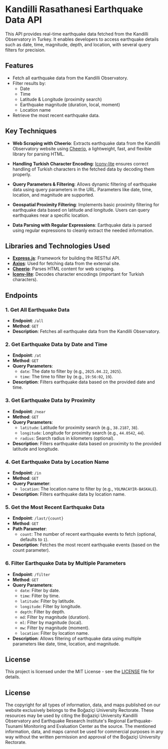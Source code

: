 
# Kandilli Rasathanesi Earthquake Data API

This API provides real-time earthquake data fetched from the Kandilli Observatory in Turkey. It enables developers to access earthquake details such as date, time, magnitude, depth, and location, with several query filters for precision.

## Features

- Fetch all earthquake data from the Kandilli Observatory.
- Filter results by:
  - Date
  - Time
  - Latitude & Longitude (proximity search)
  - Earthquake magnitude (duration, local, moment)
  - Location name
- Retrieve the most recent earthquake data.

## Key Techniques

- **Web Scraping with Cheerio**: Extracts earthquake data from the Kandilli Observatory website using [Cheerio](https://cheerio.js.org/), a lightweight, fast, and flexible library for parsing HTML.
  
- **Handling Turkish Character Encoding**: [Iconv-lite](https://github.com/ashtuchkin/iconv-lite) ensures correct handling of Turkish characters in the fetched data by decoding them properly.

- **Query Parameters & Filtering**: Allows dynamic filtering of earthquake data using query parameters in the URL. Parameters like date, time, location, and magnitude are supported.

- **Geospatial Proximity Filtering**: Implements basic proximity filtering for earthquake data based on latitude and longitude. Users can query earthquakes near a specific location.

- **Data Parsing with Regular Expressions**: Earthquake data is parsed using regular expressions to cleanly extract the needed information.

## Libraries and Technologies Used

- **[Express.js](https://expressjs.com/)**: Framework for building the RESTful API.
- **[Axios](https://axios-http.com/)**: Used for fetching data from the external site.
- **[Cheerio](https://cheerio.js.org/)**: Parses HTML content for web scraping.
- **[Iconv-lite](https://github.com/ashtuchkin/iconv-lite)**: Decodes character encodings (important for Turkish characters).


## Endpoints

### 1. Get All Earthquake Data
- **Endpoint**: `/all`
- **Method**: `GET`
- **Description**: Fetches all earthquake data from the Kandilli Observatory.

### 2. Get Earthquake Data by Date and Time
- **Endpoint**: `/at`
- **Method**: `GET`
- **Query Parameters**:
  - `date`: The date to filter by (e.g., `2025.04.22`, `2025`).
  - `time`: The time to filter by (e.g., `19:56:02`, `19`).
- **Description**: Filters earthquake data based on the provided date and time.

### 3. Get Earthquake Data by Proximity
- **Endpoint**: `/near`
- **Method**: `GET`
- **Query Parameters**:
  - `latitude`: Latitude for proximity search (e.g., `38.2187`, `38`).
  - `longitude`: Longitude for proximity search (e.g., `44.0542`, `44`).
  - `radius`: Search radius in kilometers (optional).
- **Description**: Filters earthquake data based on proximity to the provided latitude and longitude.

### 4. Get Earthquake Data by Location Name
- **Endpoint**: `/in`
- **Method**: `GET`
- **Query Parameter**:
  - `location`: The location name to filter by (e.g., `YOLMACAYIR-BASKALE`).
- **Description**: Filters earthquake data by location name.

### 5. Get the Most Recent Earthquake Data
- **Endpoint**: `/last/{count}`
- **Method**: `GET`
- **Path Parameter**:
  - `count`: The number of recent earthquake events to fetch (optional, defaults to `1`).
- **Description**: Fetches the most recent earthquake events (based on the count parameter).

### 6. Filter Earthquake Data by Multiple Parameters
- **Endpoint**: `/filter`
- **Method**: `GET`
- **Query Parameters**:
  - `date`: Filter by date.
  - `time`: Filter by time.
  - `latitude`: Filter by latitude.
  - `longitude`: Filter by longitude.
  - `depth`: Filter by depth.
  - `md`: Filter by magnitude (duration).
  - `ml`: Filter by magnitude (local).
  - `mw`: Filter by magnitude (moment).
  - `location`: Filter by location name.
- **Description**: Allows filtering of earthquake data using multiple parameters like date, time, location, and magnitude.


## License

This project is licensed under the MIT License - see the [LICENSE](LICENSE) file for details.


## License

The copyright for all types of information, data, and maps published on our website exclusively belongs to the Boğaziçi University Rectorate. These resources may be used by citing the Boğaziçi University Kandilli Observatory and Earthquake Research Institute's Regional Earthquake-Tsunami Monitoring and Evaluation Center as the source. The mentioned information, data, and maps cannot be used for commercial purposes in any way without the written permission and approval of the Boğaziçi University Rectorate.

